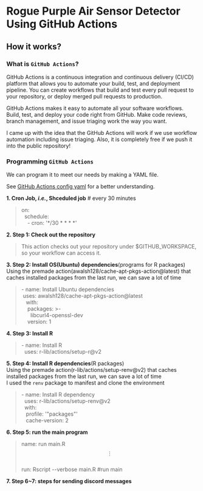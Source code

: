 # Rogue Purple Air Sensor Detector Using GitHub Actions

## How it works?  

### What is `GitHub Actions`?  

GitHub Actions is a continuous integration and continuous delivery (CI/CD) platform that allows you to automate your build, test, and deployment pipeline. You can create workflows that build and test every pull request to your repository, or deploy merged pull requests to production.  

GitHub Actions makes it easy to automate all your software workflows. Build, test, and deploy your code right from GitHub. Make code reviews, branch management, and issue triaging work the way you want.

I came up with the idea that the GitHub Actions will work if we use workflow automation including issue triaging. Also, it is completely free if we push it into the public repository!

### Programming `GitHub Actions`

We can program it to meet our needs by making a YAML file.

See [GitHub Actions config yaml](https://github.com/YONGHUNI/rougue_PA_detector/blob/main/.github/workflows/check.yml) for a better understanding.

**1. Cron Job, *i.e.*, Shceduled job** # every 30 minutes
> on:  
> &nbsp; schedule:  
> &nbsp; &nbsp;  \- cron: '*/30 * * * *' 

**2. Step 1: Check out the repository**
> This action checks out your repository under $GITHUB_WORKSPACE, so your workflow can access it.


**3. Step 2: Install OS(Ubuntu) dependencies**(programs for R packages)  
Using the premade action(awalsh128/cache-apt-pkgs-action@latest) that caches installed packages from the last run, we can save a lot of time  
> \- name: Install Ubuntu dependencies  
  &nbsp;uses: awalsh128/cache-apt-pkgs-action@latest  
  &nbsp; &nbsp;with:   
  &nbsp;  &nbsp;&nbsp;packages: >-  
  &nbsp;     &nbsp; &nbsp;&nbsp;libcurl4-openssl-dev  
  &nbsp;  &nbsp;&nbsp;version: 1  


**4. Step 3: Install R**  
> \- name: Install R  
  &nbsp;&nbsp;uses: r-lib/actions/setup-r@v2  

**5. Step 4: Install R dependencies**(R packages)  
Using the premade action(r-lib/actions/setup-renv@v2) that caches installed packages from the last run, we can save a lot of time  
I used the `renv` package to manifest and clone the environment  

> \- name: Install R dependency  
  &nbsp;&nbsp;uses: r-lib/actions/setup-renv@v2  
  &nbsp;&nbsp;with:  
  &nbsp;&nbsp;&nbsp;profile: '"packages"'  
  &nbsp;&nbsp;&nbsp;cache-version: 2  



**6. Step 5: run the main program**  
>name: run main.R  
> $$\vdots$$  
>run: Rscript --verbose main.R #run main  

**7. Step 6~7: steps for sending discord messages**  

